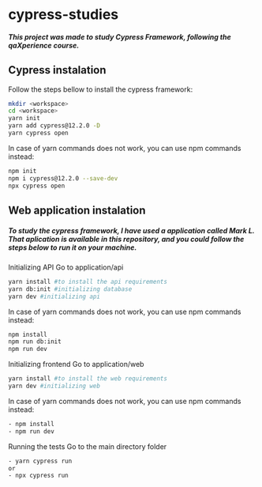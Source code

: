 # cypress-studies
#### _This project was made to study Cypress Framework, following the qaXperience course._

## Cypress instalation
Follow the steps bellow to install the cypress framework:

```sh
mkdir <workspace>
cd <workspace>
yarn init
yarn add cypress@12.2.0 -D
yarn cypress open
```

In case of yarn commands does not work, you can use npm commands instead:

```sh
npm init
npm i cypress@12.2.0 --save-dev
npx cypress open
```
## Web application instalation
##### To study the cypress framework, I have used a application called Mark L. That aplication is available in this repository, and you could follow the steps below to run it on your machine.

Initializing API
Go to application/api
```sh
yarn install #to install the api requirements
yarn db:init #initializing database
yarn dev #initializing api
```

In case of yarn commands does not work, you can use npm commands instead:

```sh
npm install
npm run db:init
npm run dev
```
Initializing frontend 
Go to application/web

```sh
yarn install #to install the web requirements
yarn dev #initializing web
```

In case of yarn commands does not work, you can use npm commands instead:

```sh
- npm install
- npm run dev
```

Running the tests
Go to the main directory folder

```sh
- yarn cypress run
or
- npx cypress run
```
